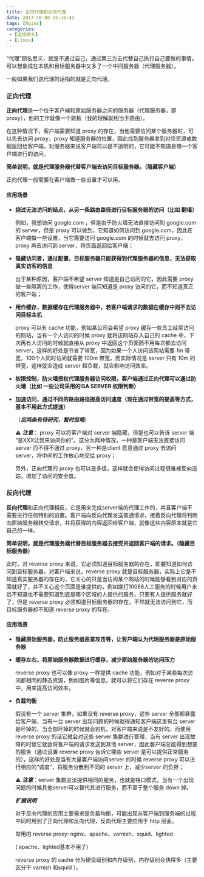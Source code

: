 ```yaml
---
title: 正向代理和反向代理
date: 2017-10-08 15:16:43
tags: [Nginx]
categories: 
 - [运维相关]
 - [Linux]
---
```


“代理”顾名思义，就是不通过自己，通过第三方去代替自己执行自己要做的事情。可以想象成在本机和目标服务器中又多了一个中间服务器（代理服务器）。

一般如果我们说代理的话指的就是正向代理。

### 正向代理

**正向代理**是一个位于客户端和原始服务器之间的服务器（代理服务器，即 proxy），他的工作就像一个跳板（我的理解就相当于路由）。

在这种情况下，客户端需要知道 proxy 的存在，当他需要访问某个服务器时，可以先去访问 proxy，proxy 知道服务器的位置，因此找到服务器拿到对应资源或数据返回给客户端，对服务器来说客户端可以是不透明的，它可能不知道是哪一个客户端进行的访问。

**简单说明，就是代理服务器代替客户端去访问目标服务器。（隐藏客户端）**

<!--more-->

正向代理一般需要在客户端做一些设置才可以用。

#### 应用场景

- **绕过无法访问的结点，从另一条路由路径进行目标服务器的访问（比如 翻墙）**

    例如，我想访问 google.com ，但是由于防火墙无法直接访问到 google.com 的 server，但是 proxy 可以做到，它知道如何访问到 google.com，因此在客户端做一些设置，当它需要访问 google.com 的时候就去访问 proxy，proxy 再去访问到 server，将页面返回给客户端；

- **隐藏访问者，通过配置，目标服务器只能获得到代理服务器的信息，无法获取真实访客的信息**

    出于某种原因，客户端不希望 server 知道是自己访问的它，因此需要 proxy 做一些隔离的工作，使得server 端只知道是 proxy 访问的它，而不知道真正的客户端；

- **用作缓存，数据缓存在代理服务器中，若客户端请求的数据在缓存中则不去访问目标主机**

    proxy 可以有 cache 功能，例如某公司会希望 proxy 缓存一些员工经常访问的网站，当有一个人访问的时候 proxy 就将该网站存入自己的 cache 中，下次再有人访问的时候就直接从 proxy 中返回这个页面而不用每次都去访问 server，这样的好处是节省了带宽，因为如果一个人访问该网站需要 1m 带宽，100个人同时访问就需要 100m 带宽，而实际情况是 server 只有 10m 的带宽，这样就会造成 server 超负载，就会影响访问效率。

*   **权限控制，防火墙授权代理服务器访问权限，客户端通过正向代理可以通过防火墙（比如 一些公司采用的ISA SERVER 权限判断）**

*   **加速访问，通过不同的路由路径提高访问速度（现在通过带宽的提高等方式，基本不用此方式提速）**

    （***后两条有待研究，暂时忽略***）

    ⚠️ ***注意***： proxy 可以将客户端对 server 端隐藏，但是也可以告诉 server 端 “是XXX让我来访问你的”。这分为两种情况，一种是客户端无法直接访问 server 而不得不通过 proxy，另一种是client 愿意通过 proxy 去访问 server，将中间的工作放心地交给 proxy；

    另外，正向代理的 proxy 也可以是多级，这样就会使得访问过程很难被反向追踪，增加了访问的安全度。

### 反向代理

**反向代理**和正向代理相反，它是用来完成server端的代理工作的，并且客户端不需要进行任何特别的设置。客户端向反向代理发送普通请求，接着反向代理将判断向原始服务器转交请求，并将获得的内容返回给客户端，就像这些内容原本就是它自己的一样。

**简单说明，就是代理服务器代替目标服务器去接受并返回客户端的请求。（隐藏目标服务器）**

此时，对 reverse proxy 来说，它必须知道目标服务器的存在，即要知道如何访问到目标服务器，对客户端来说，reverse proxy 就是目标服务器，实际上它是不知道真实服务器的存在的，它关心的只是当访问某个网站的时候能够看到对应的页面就好了，并不关心这个页面是谁提供的，例如拨打10086人工服务的时候用户永远不知道也不需要知道到底是哪个区域的人提供的服务，只要有人提供服务就好了，但是 reverse proxy 必须知道目标服务器的存在，不然就无法访问到它，而目标服务器却不知道 reverse proxy 的存在。

#### 应用场景

*   **隐藏原始服务器，防止服务器恶意攻击等，让客户端认为代理服务器是原始服务器**

*   **缓存左右，将原始服务器数据进行缓存，减少原始服务器的访问压力**

    reverse proxy 也可以像 proxy 一样提供 cache 功能，例如对于某些每次访问都相同的静态资源，例如图片等信息，就可以将它们存在 reverse proxy 中，用来提高访问效率。

*   **负载均衡**

    假设有一个 server 集群，如果没有 reverse proxy，这些 server 全部都暴露给客户端，当有一台 server 出现问题的时候就得通知客户端这里有台 server 是坏掉的，当全部坏掉的时候就会宕机，对客户端来说是不友好的。而使用 reverse proxy 的话它就会对这些 server 集群进行管理，当有 server 出现故障的时候它就会将客户端的请求发送到其他 server，因此客户端总能得到想要的服务（通过设置 reverse proxy 告诉它哪些 server 是可以提供正常服务的），这样的好处是当有大量客户端访问server 的时候 reverse proxy 可以进行相应的“调度”，将服务分散到不同的 server 上，减少server 的负担；

    ⚠️ ***注意***：server 集群应该提供相同的服务，也就是牲口模式，当有一个出现问题的时候其他server可以替代其进行服务，而不至于整个服务 down 掉。

    ***扩展说明***

    对于反向代理的应用主要需求是负载均衡，可能出现从客户端到服务端的过程中同时用到了正向代理和反向代理，反向代理主要应用于 http 层面。

    常用的 reverse proxy: nginx、apache、varnish、squid、lighted

    ( apache、lighted基本不用了)

    reverse proxy 的 cache 分为硬盘级别和内存级别，内存级别会快得多（主要区分于 varnish 和squid ）。

